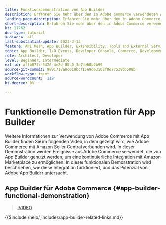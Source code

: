 ```yaml
---
title: Funktionsdemonstration von App Builder
description: Erfahren Sie mehr über den in Adobe Commerce verwendeten Adobe Developer App Builder mit einer technischen Demonstration
landing-page-description: Erfahren Sie mehr über den in Adobe Commerce verwendeten Adobe Developer App Builder mit einer technischen Demonstration
short-description: Erfahren Sie mehr über den in Adobe Commerce verwendeten Adobe Developer App Builder mit einer technischen Demonstration
kt: 11762
doc-type: tutorial
audience: all
last-substantial-update: 2023-3-13
feature: API Mesh, App Builder, Extensibility, Tools and External Services, Backend Development
topic: App Builder, I/O Events, Developer Console, Commerce, Development, Integrations
role: Architect, Developer
level: Beginner, Intermediate
exl-id: affb077c-5426-4e2d-85c0-3e7ae60b2b99
source-git-commit: 9991718a0c619bcf15e9de3102f8e77539bb588b
workflow-type: tm+mt
source-wordcount: '119'
ht-degree: 0%

---
```


# Funktionelle Demonstration für App Builder

Weitere Informationen zur Verwendung von Adobe Commerce mit App Builder finden Sie im folgenden Video, in dem gezeigt wird, wie Adobe Commerce mit Amazon Seller Central verbunden wird. In dieser Demonstration werden Ereignisse aus Adobe Commerce verwendet, die von App Builder genutzt werden, um eine kontinuierliche Integration mit Amazon Marketplace zu ermöglichen. In dieser funktionalen Demonstration wird beschrieben, wie diese Integration funktioniert, und das Potenzial von Adobe App Builder untersucht.

## App Builder für Adobe Commerce {#app-builder-functional-demonstration}

>[!VIDEO](https://video.tv.adobe.com/v/3413502?learn=on)

{{$include /help/_includes/app-builder-related-links.md}}
